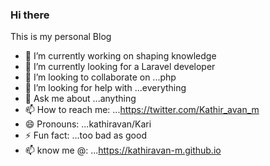 ### Hi there

This is my personal Blog

- 🔭 I’m currently working on shaping knowledge
- 🌱 I’m currently looking for a Laravel developer
- 👯 I’m looking to collaborate on ...php
- 🤔 I’m looking for help with ...everything
- 💬 Ask me about ...anything
- 📫 How to reach me: ...https://twitter.com/Kathir_avan_m
- 😄 Pronouns: ...kathiravan/Kari 
- ⚡ Fun fact: ...too bad as good
- 📫 know me @: ...https://kathiravan-m.github.io



